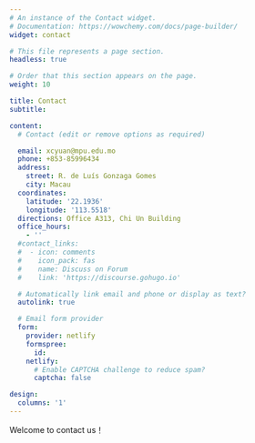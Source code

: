 ```yaml
---
# An instance of the Contact widget.
# Documentation: https://wowchemy.com/docs/page-builder/
widget: contact

# This file represents a page section.
headless: true

# Order that this section appears on the page.
weight: 10

title: Contact
subtitle:

content:
  # Contact (edit or remove options as required)

  email: xcyuan@mpu.edu.mo
  phone: +853-85996434
  address:
    street: R. de Luís Gonzaga Gomes
    city: Macau 
  coordinates:
    latitude: '22.1936'
    longitude: '113.5518'
  directions: Office A313, Chi Un Building
  office_hours:
    - ''
  #contact_links:
  #  - icon: comments
  #    icon_pack: fas
  #    name: Discuss on Forum
  #    link: 'https://discourse.gohugo.io'

  # Automatically link email and phone or display as text?
  autolink: true

  # Email form provider
  form:
    provider: netlify
    formspree:
      id:
    netlify:
      # Enable CAPTCHA challenge to reduce spam?
      captcha: false

design:
  columns: '1'
---
```


Welcome to contact us！
